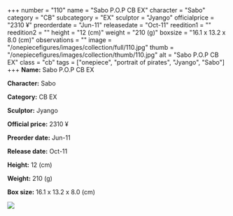 +++
number = "110"
name = "Sabo P.O.P CB EX"
character = "Sabo"
category = "CB"
subcategory = "EX"
sculptor = "Jyango"
officialprice = "2310 ¥"
preorderdate = "Jun-11"
releasedate = "Oct-11"
reedition1 = ""
reedition2 = ""
height = "12 (cm)"
weight = "210 (g)"
boxsize = "16.1 x 13.2 x 8.0 (cm)"
observations = ""
image = "/onepiecefigures/images/collection/full/110.jpg"
thumb = "/onepiecefigures/images/collection/thumb/110.jpg"
alt = "Sabo P.O.P CB EX"
class = "cb"
tags = ["onepiece", "portrait of pirates", "Jyango", "Sabo"]
+++
**Name:** Sabo P.O.P CB EX

**Character:** Sabo

**Category:** CB  EX 

**Sculptor:** Jyango

**Official price:** 2310 ¥

**Preorder date:** Jun-11

**Release date:** Oct-11

**Height:** 12 (cm)

**Weight:** 210 (g)

**Box size:** 16.1 x 13.2 x 8.0 (cm)

<img src="/onepiecefigures/images/collection/thumb/110.jpg">